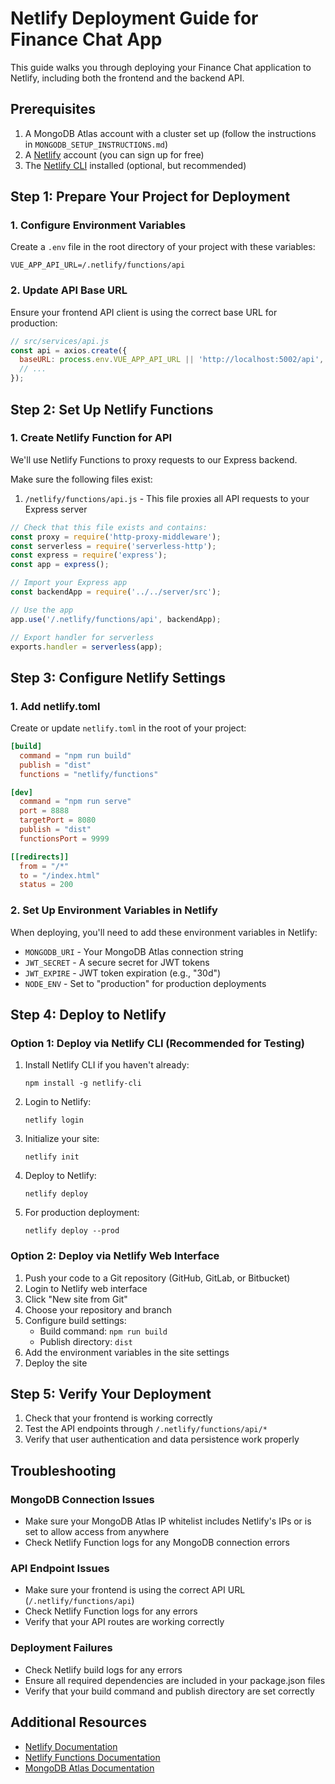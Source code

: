 # Netlify Deployment Guide for Finance Chat App

This guide walks you through deploying your Finance Chat application to Netlify, including both the frontend and the backend API.

## Prerequisites

1. A MongoDB Atlas account with a cluster set up (follow the instructions in `MONGODB_SETUP_INSTRUCTIONS.md`)
2. A [Netlify](https://www.netlify.com/) account (you can sign up for free)
3. The [Netlify CLI](https://docs.netlify.com/cli/get-started/) installed (optional, but recommended)

## Step 1: Prepare Your Project for Deployment

### 1. Configure Environment Variables

Create a `.env` file in the root directory of your project with these variables:

```
VUE_APP_API_URL=/.netlify/functions/api
```

### 2. Update API Base URL

Ensure your frontend API client is using the correct base URL for production:

```javascript
// src/services/api.js
const api = axios.create({
  baseURL: process.env.VUE_APP_API_URL || 'http://localhost:5002/api',
  // ...
});
```

## Step 2: Set Up Netlify Functions

### 1. Create Netlify Function for API

We'll use Netlify Functions to proxy requests to our Express backend.

Make sure the following files exist:

1. `/netlify/functions/api.js` - This file proxies all API requests to your Express server

```javascript
// Check that this file exists and contains:
const proxy = require('http-proxy-middleware');
const serverless = require('serverless-http');
const express = require('express');
const app = express();

// Import your Express app
const backendApp = require('../../server/src');

// Use the app
app.use('/.netlify/functions/api', backendApp);

// Export handler for serverless
exports.handler = serverless(app);
```

## Step 3: Configure Netlify Settings

### 1. Add netlify.toml

Create or update `netlify.toml` in the root of your project:

```toml
[build]
  command = "npm run build"
  publish = "dist"
  functions = "netlify/functions"

[dev]
  command = "npm run serve"
  port = 8888
  targetPort = 8080
  publish = "dist"
  functionsPort = 9999

[[redirects]]
  from = "/*"
  to = "/index.html"
  status = 200
```

### 2. Set Up Environment Variables in Netlify

When deploying, you'll need to add these environment variables in Netlify:

- `MONGODB_URI` - Your MongoDB Atlas connection string
- `JWT_SECRET` - A secure secret for JWT tokens
- `JWT_EXPIRE` - JWT token expiration (e.g., "30d")
- `NODE_ENV` - Set to "production" for production deployments

## Step 4: Deploy to Netlify

### Option 1: Deploy via Netlify CLI (Recommended for Testing)

1. Install Netlify CLI if you haven't already:
   ```
   npm install -g netlify-cli
   ```

2. Login to Netlify:
   ```
   netlify login
   ```

3. Initialize your site:
   ```
   netlify init
   ```

4. Deploy to Netlify:
   ```
   netlify deploy
   ```

5. For production deployment:
   ```
   netlify deploy --prod
   ```

### Option 2: Deploy via Netlify Web Interface

1. Push your code to a Git repository (GitHub, GitLab, or Bitbucket)
2. Login to Netlify web interface
3. Click "New site from Git"
4. Choose your repository and branch
5. Configure build settings:
   - Build command: `npm run build`
   - Publish directory: `dist`
6. Add the environment variables in the site settings
7. Deploy the site

## Step 5: Verify Your Deployment

1. Check that your frontend is working correctly
2. Test the API endpoints through `/.netlify/functions/api/*`
3. Verify that user authentication and data persistence work properly

## Troubleshooting

### MongoDB Connection Issues

- Make sure your MongoDB Atlas IP whitelist includes Netlify's IPs or is set to allow access from anywhere
- Check Netlify Function logs for any MongoDB connection errors

### API Endpoint Issues

- Make sure your frontend is using the correct API URL (`/.netlify/functions/api`)
- Check Netlify Function logs for any errors
- Verify that your API routes are working correctly

### Deployment Failures

- Check Netlify build logs for any errors
- Ensure all required dependencies are included in your package.json files
- Verify that your build command and publish directory are set correctly

## Additional Resources

- [Netlify Documentation](https://docs.netlify.com/)
- [Netlify Functions Documentation](https://docs.netlify.com/functions/overview/)
- [MongoDB Atlas Documentation](https://docs.atlas.mongodb.com/)